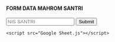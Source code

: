 <head>
	<link rel="stylesheet" href="Google Sheet.css">
</head>
<body>
	<div class="container">
		<form method="post" action="" name="contact-form">
			<h4>FORM DATA MAHROM SANTRI</h4>
			<input type="text" name="nis-santri" placeholder="NIS SANTRI"></textarea>
			<input type="submit" value="Submit" id="submit">
		</form>
	</div>
	
	<script src="Google Sheet.js"></script>
</body>
</html>
